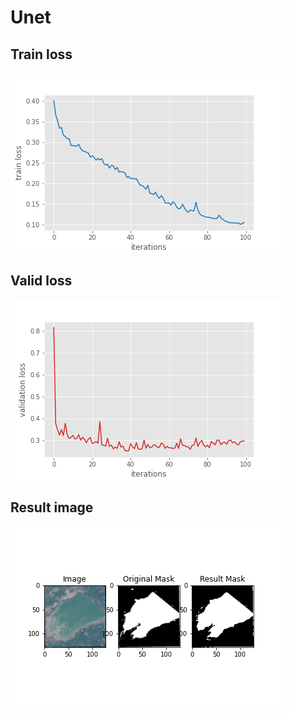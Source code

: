 # Unet
## Train loss
![alt text](output/train_loss.png)
## Valid loss
![alt text](output/valid_loss.png)
## Result image
![alt text](output/result.png)  